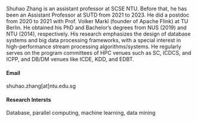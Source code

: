 
Shuhao Zhang is an assistant professor at SCSE NTU. Before that, he has been an Assistant Professor at SUTD from 2021 to 2023. He did a postdoc from 2020 to 2021 with Prof. Volker Markl (founder of Apache Flink) at TU Berlin. He obtained his PhD and Bachelor’s degrees from NUS (2019) and NTU (2014), respectively. His research emphasizes the design of database systems and big data processing frameworks, with a special interest in high-performance stream processing algorithms/systems. He regularly serves on the program committees of HPC venues such as SC, ICDCS, and ICPP, and DB/DM venues like ICDE, KDD, and EDBT.

#### Email
shuhao.zhang[at]ntu.edu.sg

#### Research Intersts
Database, parallel computing, machine learning, data mining
